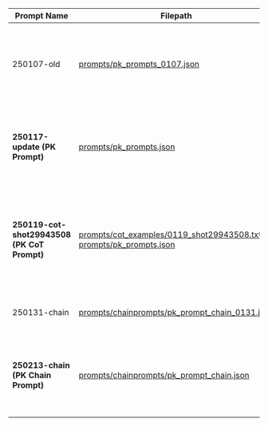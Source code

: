 | Prompt Name                                 | Filepath                                                                                                                                      | Description                                                                             |
|---------------------------------------------|-----------------------------------------------------------------------------------------------------------------------------------------------|-----------------------------------------------------------------------------------------|
| 250107-old                                  | [prompts/pk_prompts_0107.json](prompts/pk_prompts_0107.json)                                                                                  | This is the original PK prompt used when Yichuan joined the project on January 7.       |
| **250117-update (PK Prompt)**               | [prompts/pk_prompts.json](prompts/pk_prompts.json)                                                                                            | This prompt is based on the old version with two additional notes.                      |
| **250119-cot-shot29943508 (PK CoT Prompt)** | [prompts/cot_examples/0119_shot29943508.txt](prompts/cot_examples/0119_shot29943508.txt) + [prompts/pk_prompts.json](prompts/pk_prompts.json) | This prompt is the default prompt with an added 1-shot CoT, sourced from PMID 29943508. |
| 250131-chain                                | [prompts/chainprompts/pk_prompt_chain_0131.json](prompts/chainprompts/pk_prompt_chain_0131.json)                                              | This is the first version of the chain prompt.                                          |
| **250213-chain (PK Chain Prompt)**          | [prompts/chainprompts/pk_prompt_chain.json](prompts/chainprompts/pk_prompt_chain.json)                                                        | This is the second version of the chain prompt, refining range data extraction.         |
